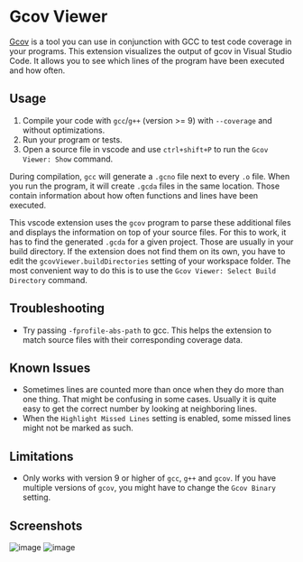 # Gcov Viewer

[Gcov](https://gcc.gnu.org/onlinedocs/gcc/Gcov.html) is a tool you can use in conjunction with GCC to test code coverage in your programs. This extension visualizes the output of gcov in Visual Studio Code. It allows you to see which lines of the program have been executed and how often.

## Usage

1. Compile your code with `gcc`/`g++` (version >= 9) with `--coverage` and without optimizations.
2. Run your program or tests.
3. Open a source file in vscode and use `ctrl+shift+P` to run the `Gcov Viewer: Show` command.

During compilation, `gcc` will generate a `.gcno` file next to every `.o` file. When you run the program, it
 will create `.gcda` files in the same location. Those contain information about how often functions and lines have been executed.

This vscode extension uses the `gcov` program to parse these additional files and displays the information on top of your source files. For this to work, it has to find the generated `.gcda` for a given project. Those are usually in your build directory. If the extension does not find them on its own, you have to edit the `gcovViewer.buildDirectories` setting of your workspace folder. The most convenient way to do this is to use the `Gcov Viewer: Select Build Directory` command.

## Troubleshooting

- Try passing `-fprofile-abs-path` to gcc. This helps the extension to match source files with their corresponding coverage data.

## Known Issues

- Sometimes lines are counted more than once when they do more than one thing. That might be confusing in some cases. Usually it is quite easy to get the correct number by looking at neighboring lines.
- When the `Highlight Missed Lines` setting is enabled, some missed lines might not be marked as such.

## Limitations

- Only works with version 9 or higher of `gcc`, `g++` and `gcov`. If you have multiple versions of `gcov`, you might have to change the `Gcov Binary` setting.

## Screenshots

![image](images/code_highlight_example.png)
![image](images/template_example.png)
